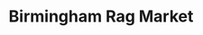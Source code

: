 ---
title: "Birmingham Rag Market"
url: /birmingham/birmingham-rag-market/
shop: Einkaufszentrum
---